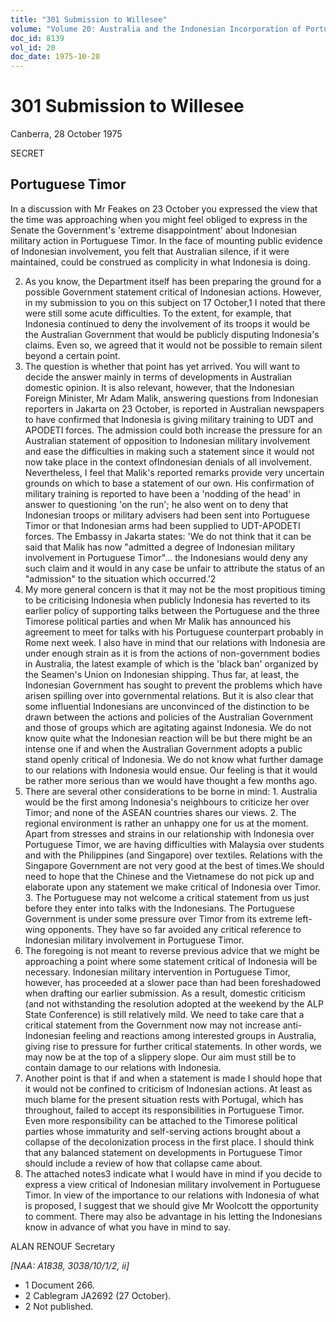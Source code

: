 ```yaml
---
title: "301 Submission to Willesee"
volume: "Volume 20: Australia and the Indonesian Incorporation of Portuguese Timor, 1974-1976"
doc_id: 8139
vol_id: 20
doc_date: 1975-10-28
---
```


# 301 Submission to Willesee

Canberra, 28 October 1975

SECRET

## Portuguese Timor

In a discussion with Mr Feakes on 23 October you expressed the view that the time was approaching when you might feel obliged to express in the Senate the Government's 'extreme disappointment' about Indonesian military action in Portuguese Timor. In the face of mounting public evidence of Indonesian involvement, you felt that Australian silence, if it were maintained, could be construed as complicity in what Indonesia is doing.

  2. As you know, the Department itself has been preparing the ground for a possible Government statement critical of Indonesian actions. However, in my submission to you on this subject on 17 October,1 I noted that there were still some acute difficulties. To the extent, for example, that Indonesia continued to deny the involvement of its troops it would be the Australian Government that would be publicly disputing Indonesia's claims. Even so, we agreed that it would not be possible to remain silent beyond a certain point.
  3. The question is whether that point has yet arrived. You will want to decide the answer mainly in terms of developments in Australian domestic opinion. It is also relevant, however, that the Indonesian Foreign Minister, Mr Adam Malik, answering questions from Indonesian reporters in Jakarta on 23 October, is reported in Australian newspapers to have confirmed that Indonesia is giving military training to UDT and APODETI forces. The admission could both increase the pressure for an Australian statement of opposition to Indonesian military involvement and ease the difficulties in making such a statement since it would not now take place in the context oflndonesian denials of all involvement. Nevertheless, I feel that Malik's reported remarks provide very uncertain grounds on which to base a statement of our own. His confirmation of military training is reported to have been a 'nodding of the head' in answer to questioning 'on the run'; he also went on to deny that Indonesian troops or military advisers had been sent into Portuguese Timor or that Indonesian arms had been supplied to UDT­-APODETI forces. The Embassy in Jakarta states: 'We do not think that it can be said that Malik has now "admitted a degree of Indonesian military involvement in Portuguese Timor"... the Indonesians would deny any such claim and it would in any case be unfair to attribute the status of an "admission" to the situation which occurred.'2
  4. My more general concern is that it may not be the most propitious timing to be criticising Indonesia when publicly Indonesia has reverted to its earlier policy of supporting talks between the Portuguese and the three Timorese political parties and when Mr Malik has announced his agreement to meet for talks with his Portuguese counterpart probably in Rome next week. I also have in mind that our relations with Indonesia are under enough strain as it is from the actions of non-government bodies in Australia, the latest example of which is the 'black ban' organized by the Seamen's Union on Indonesian shipping. Thus far, at least, the Indonesian Government has sought to prevent the problems which have arisen spilling over into governmental relations. But it is also clear that some influential Indonesians are unconvinced of the distinction to be drawn between the actions and policies of the Australian Government and those of groups which are agitating against Indonesia. We do not know quite what the Indonesian reaction will be but there might be an intense one if and when the Australian Government adopts a public stand openly critical of Indonesia. We do not know what further damage to our relations with Indonesia would ensue. Our feeling is that it would be rather more serious than we would have thought a few months ago.
  5. There are several other considerations to be borne in mind: 
    1. Australia would be the first among Indonesia's neighbours to criticize her over Timor; and none of the ASEAN countries shares our views.
    2. The regional environment is rather an unhappy one for us at the moment. Apart from stresses and strains in our relationship with Indonesia over Portuguese Timor, we are having difficulties with Malaysia over students and with the Philippines (and Singapore) over textiles. Relations with the Singapore Government are not very good at the best of times.We should need to hope that the Chinese and the Vietnamese do not pick up and elaborate upon any statement we make critical of Indonesia over Timor.
    3. The Portuguese may not welcome a critical statement from us just before they enter into talks with the Indonesians. The Portuguese Government is under some pressure over Timor from its extreme left-wing opponents. They have so far avoided any critical reference to Indonesian military involvement in Portuguese Timor.
  6. The foregoing is not meant to reverse previous advice that we might be approaching a point where some statement critical of Indonesia will be necessary. Indonesian military intervention in Portuguese Timor, however, has proceeded at a slower pace than had been foreshadowed when drafting our earlier submission. As a result, domestic criticism (and not withstanding the resolution adopted at the weekend by the ALP State Conference) is still relatively mild. We need to take care that a critical statement from the Government now may not increase anti-Indonesian feeling and reactions among interested groups in Australia, giving rise to pressure for further critical statements. In other words, we may now be at the top of a slippery slope. Our aim must still be to contain damage to our relations with Indonesia.
  7. Another point is that if and when a statement is made I should hope that it would not be confined to criticism of Indonesian actions. At least as much blame for the present situation rests with Portugal, which has throughout, failed to accept its responsibilities in Portuguese Timor. Even more responsibility can be attached to the Timorese political parties whose immaturity and self-serving actions brought about a collapse of the decolonization process in the first place. I should think that any balanced statement on developments in Portuguese Timor should include a review of how that collapse came about.
  8. The attached notes3 indicate what I would have in mind if you decide to express a view critical of Indonesian military involvement in Portuguese Timor. In view of the importance to our relations with Indonesia of what is proposed, I suggest that we should give Mr Woolcott the opportunity to comment. There may also be advantage in his letting the Indonesians know in advance of what you have in mind to say.



ALAN RENOUF Secretary

_[NAA: A1838, 3038/10/1/2, ii]_

  * 1 Document 266.
  * 2 Cablegram JA2692 (27 October).
  * 2 Not published.


